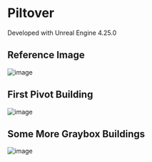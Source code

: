 # Piltover

Developed with Unreal Engine 4.25.0

## Reference Image

![image](https://vignette.wikia.nocookie.net/leagueoflegends/images/8/8b/Piltover_Zaun_LoR_Background.jpg/revision/latest?cb=20191022172320)

## First Pivot Building

![image](https://user-images.githubusercontent.com/7195563/81501323-14eeb180-92d8-11ea-931c-b38fa0989c4b.png)

## Some More Graybox Buildings

![image](https://user-images.githubusercontent.com/7195563/81608511-b78d5a00-93d6-11ea-9689-50c26768480c.png)
